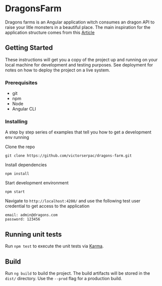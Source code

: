 # DragonsFarm

Dragons farms is an Angular application witch consumes an dragon API to raise your litle monsters in a beautiful place.
The main inspiration for the application structure comes from this [Article](https://itnext.io/choosing-a-highly-scalable-folder-structure-in-angular-d987de65ec7)

## Getting Started

These instructions will get you a copy of the project up and running on your local machine for development and testing purposes. See deployment for notes on how to deploy the project on a live system.

### Prerequisites

- git
- npm
- Node
- Angular CLI

### Installing

A step by step series of examples that tell you how to get a development env running

Clone the repo

```
git clone https://github.com/victorserpac/dragons-farm.git
```

Install dependencies

```
npm install
```

Start development environment

```
npm start
```

Navigate to `http://localhost:4200/` and use the following test user credential to get access to the application

```
email: admin@dragons.com
password: 123456
```

## Running unit tests

Run `npm test` to execute the unit tests via [Karma](https://karma-runner.github.io).

## Build

Run `ng build` to build the project. The build artifacts will be stored in the `dist/` directory. Use the `--prod` flag for a production build.